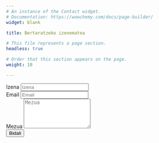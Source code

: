 ```yaml
---
# An instance of the Contact widget.
# Documentation: https://wowchemy.com/docs/page-builder/
widget: blank

title: Bertaratzeko izenematea

# This file represents a page section.
headless: true

# Order that this section appears on the page.
weight: 10

---
```


<form name="izenematea" method="post" data-netlify="true" action="/eu/thankyou/">
  <div class="form-group form-inline">
    <label class="sr-only" for="inputName">Izena</label>
    <input type="text" name="name" class="form-control w-100" id="inputName" placeholder="Izena" required="">
  </div>
  <div class="form-group form-inline">
    <label class="sr-only" for="inputEmail">Email</label>
    <input type="email" name="email" class="form-control w-100" id="inputEmail" placeholder="Email" required="">
  </div>
  <div class="form-group">
    <label class="sr-only" for="inputMessage">Mezua</label>
    <textarea name="message" class="form-control" id="inputMessage" rows="5" placeholder="Mezua" required=""></textarea>
  </div>
  <button type="submit" class="btn btn-outline-primary px-3 py-2">Bidali</button>
</form>